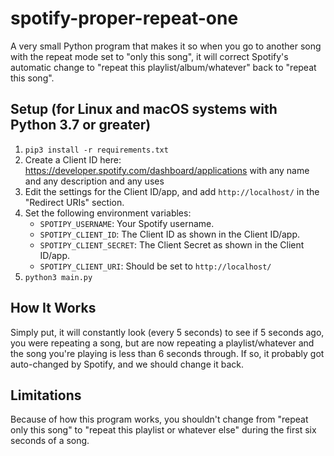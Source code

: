 # spotify-proper-repeat-one

A very small Python program that makes it so when you go to another song with the repeat mode set to "only this song", it will correct Spotify's automatic change to "repeat this playlist/album/whatever" back to "repeat this song".

## Setup (for Linux and macOS systems with Python 3.7 or greater)

1. `pip3 install -r requirements.txt`
2. Create a Client ID here: https://developer.spotify.com/dashboard/applications with any name and any description and any uses
3. Edit the settings for the Client ID/app, and add `http://localhost/` in the "Redirect URIs" section.
4. Set the following environment variables:
   * `SPOTIPY_USERNAME`: Your Spotify username.
   * `SPOTIPY_CLIENT_ID`: The Client ID as shown in the Client ID/app.
   * `SPOTIPY_CLIENT_SECRET`: The Client Secret as shown in the Client ID/app.
   * `SPOTIPY_CLIENT_URI`: Should be set to `http://localhost/`
5. `python3 main.py`
   
## How It Works

Simply put, it will constantly look (every 5 seconds) to see if 5 seconds ago, you were repeating a song, but are now repeating a playlist/whatever and the song you're playing is less than 6 seconds through. If so, it probably got auto-changed by Spotify, and we should change it back.

## Limitations

Because of how this program works, you shouldn't change from "repeat only this song" to "repeat this playlist or whatever else" during the first six seconds of a song.